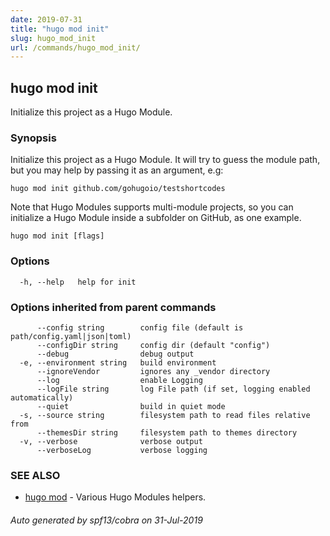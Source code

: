 ```yaml
---
date: 2019-07-31
title: "hugo mod init"
slug: hugo_mod_init
url: /commands/hugo_mod_init/
---
```

## hugo mod init

Initialize this project as a Hugo Module.

### Synopsis

Initialize this project as a Hugo Module.
It will try to guess the module path, but you may help by passing it as an argument, e.g:

    hugo mod init github.com/gohugoio/testshortcodes

Note that Hugo Modules supports multi-module projects, so you can initialize a Hugo Module
inside a subfolder on GitHub, as one example.


```
hugo mod init [flags]
```

### Options

```
  -h, --help   help for init
```

### Options inherited from parent commands

```
      --config string        config file (default is path/config.yaml|json|toml)
      --configDir string     config dir (default "config")
      --debug                debug output
  -e, --environment string   build environment
      --ignoreVendor         ignores any _vendor directory
      --log                  enable Logging
      --logFile string       log File path (if set, logging enabled automatically)
      --quiet                build in quiet mode
  -s, --source string        filesystem path to read files relative from
      --themesDir string     filesystem path to themes directory
  -v, --verbose              verbose output
      --verboseLog           verbose logging
```

### SEE ALSO

* [hugo mod](/commands/hugo_mod/)	 - Various Hugo Modules helpers.

###### Auto generated by spf13/cobra on 31-Jul-2019
